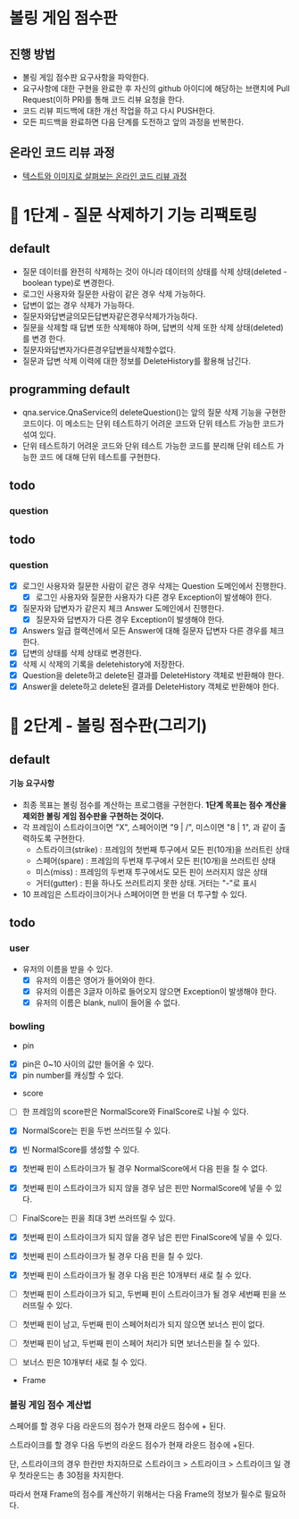 # 볼링 게임 점수판
## 진행 방법
* 볼링 게임 점수판 요구사항을 파악한다.
* 요구사항에 대한 구현을 완료한 후 자신의 github 아이디에 해당하는 브랜치에 Pull Request(이하 PR)를 통해 코드 리뷰 요청을 한다.
* 코드 리뷰 피드백에 대한 개선 작업을 하고 다시 PUSH한다.
* 모든 피드백을 완료하면 다음 단계를 도전하고 앞의 과정을 반복한다.

## 온라인 코드 리뷰 과정
* [텍스트와 이미지로 살펴보는 온라인 코드 리뷰 과정](https://github.com/next-step/nextstep-docs/tree/master/codereview)

# 🚀 1단계 - 질문 삭제하기 기능 리팩토링

## default

- 질문 데이터를 완전히 삭제하는 것이 아니라 데이터의 상태를 삭제 상태(deleted - boolean type)로 변경한다.
- 로그인 사용자와 질문한 사람이 같은 경우 삭제 가능하다.
- 답변이 없는 경우 삭제가 가능하다.
- 질문자와답변글의모든답변자같은경우삭제가가능하다.
- 질문을 삭제할 때 답변 또한 삭제해야 하며, 답변의 삭제 또한 삭제 상태(deleted)를 변경
  한다.
- 질문자와답변자가다른경우답변을삭제할수없다.
- 질문과 답변 삭제 이력에 대한 정보를 DeleteHistory를 활용해 남긴다.

## programming default

- qna.service.QnaService의 deleteQuestion()는 앞의 질문 삭제 기능을 구현한 코드이다. 이 메소드는 단위 테스트하기 어려운 코드와 단위 테스트 가능한 코드가 섞여 있다.
- 단위 테스트하기 어려운 코드와 단위 테스트 가능한 코드를 분리해 단위 테스트 가능한 코드 에 대해 단위 테스트를 구현한다.

## todo

### question

## todo

### question

- [x] 로그인 사용자와 질문한 사람이 같은 경우 삭제는 Question 도메인에서 진행한다.
  - [x] 로그인 사용자와 질문한 사용자가 다른 경우 Exception이 발생해야 한다.
- [x] 질문자와 답변자가 같은지 체크 Answer 도메인에서 진행한다.
  - [x] 질문자와 답변자가 다른 경우 Exception이 발생해야 한다.
- [x] Answers 일급 컬랙션에서 모든 Answer에 대해 질문자 답변자 다른 경우를 체크한다.
- [x] 답변의 상태를 삭제 상태로 변경한다.
- [x] 삭제 시 삭제의 기록을 deletehistory에 저장한다.
- [x] Question을 delete하고 delete된 결과를 DeleteHistory 객체로 반환해야 한다.
- [x] Answer을 delete하고 delete된 결과를 DeleteHistory 객체로 반환해야 한다.

# 🚀 2단계 - 볼링 점수판(그리기)

## default

#### 기능 요구사항

- 최종 목표는 볼링 점수를 계산하는 프로그램을 구현한다. **1단계 목표는 점수 계산을 제외한 볼링 게임 점수판을 구현하는 것이다.**
- 각 프레임이 스트라이크이면 "X", 스페어이면 "9 | /", 미스이면 "8 | 1", 과 같이 출력하도록 구현한다.
  - 스트라이크(strike) : 프레임의 첫번째 투구에서 모든 핀(10개)을 쓰러트린 상태
  - 스페어(spare) : 프레임의 두번재 투구에서 모든 핀(10개)을 쓰러트린 상태
  - 미스(miss) : 프레임의 두번재 투구에서도 모든 핀이 쓰러지지 않은 상태
  - 거터(gutter) : 핀을 하나도 쓰러트리지 못한 상태. 거터는 "-"로 표시
- 10 프레임은 스트라이크이거나 스페어이면 한 번을 더 투구할 수 있다.

## todo

### user

- 유저의 이름을 받을 수 있다.
  - [x] 유저의 이름은 영어가 들어와야 한다.
  - [x] 유저의 이름은 3글자 이하로 들어오지 않으면 Exception이 발생해야 한다.
  - [x] 유저의 이름은 blank, null이 들어올 수 없다.

### bowling

- pin
- [x] pin은 0~10 사이의 값만 들어올 수 있다.
- [x] pin number를 캐싱할 수 있다.

- score
- [ ] 한 프레임의 score판은 NormalScore와 FinalScore로 나뉠 수 있다.

- [x] NormalScore는 핀을 두번 쓰러뜨릴 수 있다.
- [x] 빈 NormalScore를 생성할 수 있다.
- [x] 첫번째 핀이 스트라이크가 될 경우 NormalScore에서 다음 핀을 칠 수 없다.
- [x] 첫번째 핀이 스트라이크가 되지 않을 경우 남은 핀만 NormalScore에 넣을 수 있다.

- [ ] FinalScore는 핀을 최대 3번 쓰러뜨릴 수 있다.
- [x] 첫번째 핀이 스트라이크가 되지 않을 경우 남은 핀만 FinalScore에 넣을 수 있다.
- [x] 첫번째 핀이 스트라이크가 될 경우 다음 핀을 칠 수 있다.
- [x] 첫번째 핀이 스트라이크가 될 경우 다음 핀은 10개부터 새로 칠 수 있다.
- [ ] 첫번째 핀이 스트라이크가 되고, 두번째 핀이 스트라이크가 될 경우 세번째 핀을 쓰러뜨릴 수 있다.
- [ ] 첫번째 핀이 남고, 두번째 핀이 스페어처리가 되지 않으면 보너스 핀이 없다.
- [ ] 첫번째 핀이 남고, 두번째 핀이 스페어 처리가 되면 보너스핀을 칠 수 있다.
- [ ] 보너스 핀은 10개부터 새로 칠 수 있다.

- Frame


### 볼링 게임 점수 계산법

스페어를 할 경우 다음 라운드의 점수가 현재 라운드 점수에 + 된다.

스트라이크를 할 경우 다음 두번의 라운드 점수가 현재 라운드 점수에 +된다.

단, 스트라이크의 경우 한칸만 차지하므로 스트라이크 > 스트라이크 > 스트라이크 일 경우 첫라운드는 총 30점을 차지한다.

따라서 현재 Frame의 점수를 계산하기 위해서는 다음 Frame의 정보가 필수로 필요하다.
